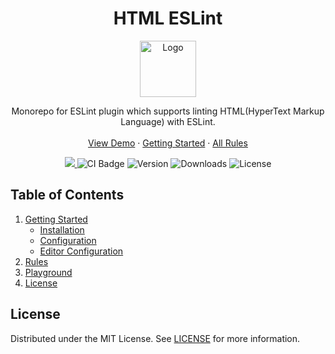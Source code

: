 <h1 align="center"> HTML ESLint </h1>

<p align="center">
 <a href="https://html-eslint.org">
    <img src="packages/website/src/assets/logo.png" alt="Logo" width="90" height="90">
  </a>
   <p align="center">
  Monorepo for ESLint plugin which supports linting HTML(HyperText Markup Language) with ESLint.
  <br/>
  <br/>
  <a href="https://html-eslint.org/playground">View Demo</a>
  ·
  <a href="https://html-eslint.org/docs/getting-started">Getting Started</a>
  ·
  <a href="https://html-eslint.org/docs/rules">All Rules</a>
  </p>
  
</p>

<p align="center">
  <a href="https://codecov.io/gh/yeonjuan/html-eslint">
    <img src="https://codecov.io/gh/yeonjuan/html-eslint/branch/main/graph/badge.svg?token=0BVJ8GGDZ6"/>
  </a>
  <img src="https://github.com/yeonjuan/html-eslint/actions/workflows/main.yml/badge.svg?branch=main" alt="CI Badge" />
  <img src="https://img.shields.io/npm/v/@custom-html-eslint/eslint-plugin?color=success" alt="Version" />
  <img src="https://img.shields.io/npm/dw/@custom-html-eslint/eslint-plugin" alt="Downloads" />
  <img src="https://img.shields.io/npm/l/@custom-html-eslint/eslint-plugin?color=success" alt="License" />
</p>

## Table of Contents

1. [Getting Started](https://html-eslint.org/docs/getting-started)
   - [Installation](https://html-eslint.org/docs/getting-started#installation)
   - [Configuration](https://html-eslint.org/docs/getting-started#configuration)
   - [Editor Configuration](https://html-eslint.org/docs/getting-started#editor-configuration)
1. [Rules](https://html-eslint.org/docs/rules)
1. [Playground](https://html-eslint.org/playground)
1. [License](#License)

## License

Distributed under the MIT License. See [LICENSE](./LICENSE) for more information.
